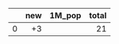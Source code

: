 |    |   new | 1M_pop   |   total |
|---:|------:|:---------|--------:|
|  0 |    +3 |          |      21 |